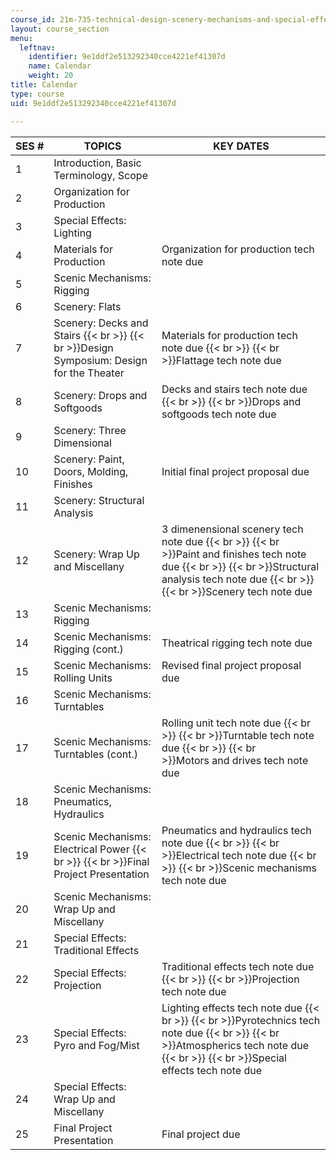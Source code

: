 ```yaml
---
course_id: 21m-735-technical-design-scenery-mechanisms-and-special-effects-spring-2004
layout: course_section
menu:
  leftnav:
    identifier: 9e1ddf2e513292340cce4221ef41307d
    name: Calendar
    weight: 20
title: Calendar
type: course
uid: 9e1ddf2e513292340cce4221ef41307d

---
```


| SES # | TOPICS | KEY DATES |
| --- | --- | --- |
| 1 | Introduction, Basic Terminology, Scope |  |
| 2 | Organization for Production |  |
| 3 | Special Effects: Lighting |  |
| 4 | Materials for Production | Organization for production tech note due |
| 5 | Scenic Mechanisms: Rigging |  |
| 6 | Scenery: Flats |  |
| 7 | Scenery: Decks and Stairs  {{< br >}}  {{< br >}}Design Symposium: Design for the Theater | Materials for production tech note due  {{< br >}}  {{< br >}}Flattage tech note due |
| 8 | Scenery: Drops and Softgoods | Decks and stairs tech note due  {{< br >}}  {{< br >}}Drops and softgoods tech note due |
| 9 | Scenery: Three Dimensional |  |
| 10 | Scenery: Paint, Doors, Molding, Finishes | Initial final project proposal due |
| 11 | Scenery: Structural Analysis |  |
| 12 | Scenery: Wrap Up and Miscellany | 3 dimenensional scenery tech note due  {{< br >}}  {{< br >}}Paint and finishes tech note due  {{< br >}}  {{< br >}}Structural analysis tech note due  {{< br >}}  {{< br >}}Scenery tech note due |
| 13 | Scenic Mechanisms: Rigging |  |
| 14 | Scenic Mechanisms: Rigging (cont.) | Theatrical rigging tech note due |
| 15 | Scenic Mechanisms: Rolling Units | Revised final project proposal due |
| 16 | Scenic Mechanisms: Turntables |  |
| 17 | Scenic Mechanisms: Turntables (cont.) | Rolling unit tech note due  {{< br >}}  {{< br >}}Turntable tech note due  {{< br >}}  {{< br >}}Motors and drives tech note due |
| 18 | Scenic Mechanisms: Pneumatics, Hydraulics |  |
| 19 | Scenic Mechanisms: Electrical Power  {{< br >}}  {{< br >}}Final Project Presentation | Pneumatics and hydraulics tech note due  {{< br >}}  {{< br >}}Electrical tech note due  {{< br >}}  {{< br >}}Scenic mechanisms tech note due |
| 20 | Scenic Mechanisms: Wrap Up and Miscellany |  |
| 21 | Special Effects: Traditional Effects |  |
| 22 | Special Effects: Projection | Traditional effects tech note due  {{< br >}}  {{< br >}}Projection tech note due |
| 23 | Special Effects: Pyro and Fog/Mist | Lighting effects tech note due  {{< br >}}  {{< br >}}Pyrotechnics tech note due  {{< br >}}  {{< br >}}Atmospherics tech note due  {{< br >}}  {{< br >}}Special effects tech note due |
| 24 | Special Effects: Wrap Up and Miscellany |  |
| 25 | Final Project Presentation | Final project due